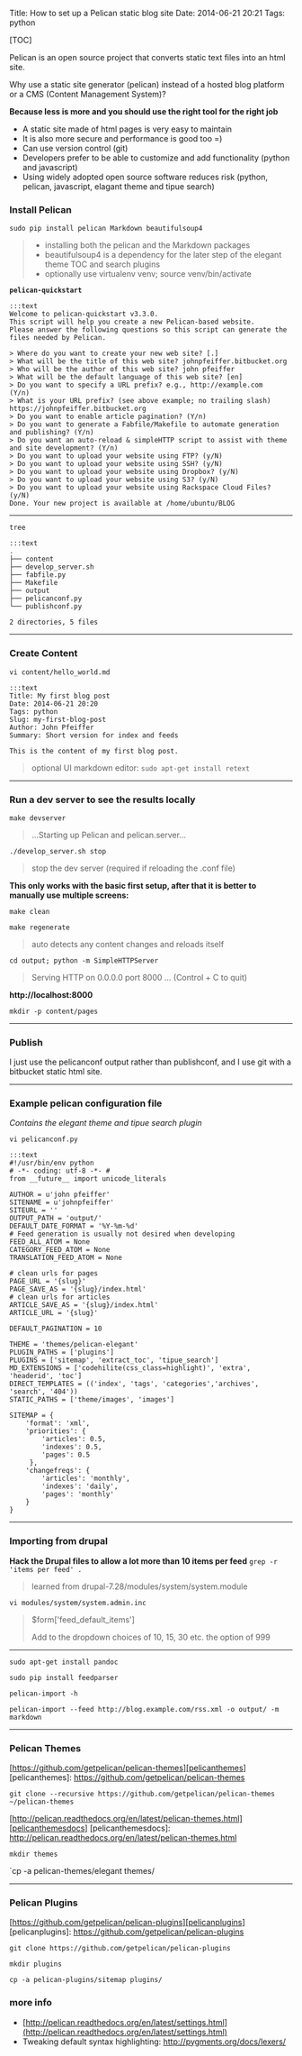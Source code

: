 Title: How to set up a Pelican static blog site
Date: 2014-06-21 20:21
Tags: python

[TOC]

Pelican is an open source project that converts static text files into an html site.

Why use a static site generator (pelican) instead of a hosted blog platform or a CMS (Content Management System)?

**Because less is more and you should use the right tool for the right job**

- A static site made of html pages is very easy to maintain
- It is also more secure and performance is good too =)
- Can use version control (git)
- Developers prefer to be able to customize and add functionality (python and javascript)
- Using widely adopted open source software reduces risk (python, pelican, javascript, elagant theme and tipue search)


### Install Pelican

`sudo pip install pelican Markdown beautifulsoup4`
> - installing both the pelican and the Markdown packages
> - beautifulsoup4 is a dependency for the later step of the elegant theme TOC and search plugins
> - optionally use virtualenv venv; source venv/bin/activate

**`pelican-quickstart`**

    :::text
    Welcome to pelican-quickstart v3.3.0.
    This script will help you create a new Pelican-based website.
    Please answer the following questions so this script can generate the files needed by Pelican.

    > Where do you want to create your new web site? [.]
    > What will be the title of this web site? johnpfeiffer.bitbucket.org
    > Who will be the author of this web site? john pfeiffer
    > What will be the default language of this web site? [en]
    > Do you want to specify a URL prefix? e.g., http://example.com   (Y/n)
    > What is your URL prefix? (see above example; no trailing slash) https://johnpfeiffer.bitbucket.org
    > Do you want to enable article pagination? (Y/n)
    > Do you want to generate a Fabfile/Makefile to automate generation and publishing? (Y/n)
    > Do you want an auto-reload & simpleHTTP script to assist with theme and site development? (Y/n)
    > Do you want to upload your website using FTP? (y/N)
    > Do you want to upload your website using SSH? (y/N)
    > Do you want to upload your website using Dropbox? (y/N)
    > Do you want to upload your website using S3? (y/N)
    > Do you want to upload your website using Rackspace Cloud Files? (y/N)
    Done. Your new project is available at /home/ubuntu/BLOG

- - - 

`tree`

    :::text
    .
    ├── content
    ├── develop_server.sh
    ├── fabfile.py
    ├── Makefile
    ├── output
    ├── pelicanconf.py
    └── publishconf.py
    
    2 directories, 5 files

- - -
### Create Content
`vi content/hello_world.md`

    :::text
    Title: My first blog post
    Date: 2014-06-21 20:20
    Tags: python
    Slug: my-first-blog-post
    Author: John Pfeiffer
    Summary: Short version for index and feeds

    This is the content of my first blog post.


>optional UI markdown editor: 
`sudo apt-get install retext`

- - - 
### Run a dev server to see the results locally
`make devserver`
> ...Starting up Pelican and pelican.server...

`./develop_server.sh stop`
>  stop the dev server (required if reloading the .conf file)

**This only works with the basic first setup, after that it is better to manually use multiple screens:**

`make clean`

`make regenerate`
> auto detects any content changes and reloads itself

`cd output; python -m SimpleHTTPServer`
> Serving HTTP on 0.0.0.0 port 8000 ... (Control + C to quit)

**http://localhost:8000**

`mkdir -p content/pages`
- - -
### Publish
I just use the pelicanconf output rather than publishconf, and I use git with a bitbucket static html site.

- - -
### Example pelican configuration file

*Contains the elegant theme and tipue search plugin*

```vi pelicanconf.py```

    :::text
    #!/usr/bin/env python
    # -*- coding: utf-8 -*- #
    from __future__ import unicode_literals

    AUTHOR = u'john pfeiffer'
    SITENAME = u'johnpfeiffer'
    SITEURL = ''
    OUTPUT_PATH = 'output/'
    DEFAULT_DATE_FORMAT = '%Y-%m-%d'
    # Feed generation is usually not desired when developing
    FEED_ALL_ATOM = None
    CATEGORY_FEED_ATOM = None
    TRANSLATION_FEED_ATOM = None

    # clean urls for pages
    PAGE_URL = '{slug}'
    PAGE_SAVE_AS = '{slug}/index.html'
    # clean urls for articles
    ARTICLE_SAVE_AS = '{slug}/index.html'
    ARTICLE_URL = '{slug}'

    DEFAULT_PAGINATION = 10

    THEME = 'themes/pelican-elegant'
    PLUGIN_PATHS = ['plugins']
    PLUGINS = ['sitemap', 'extract_toc', 'tipue_search']
    MD_EXTENSIONS = ['codehilite(css_class=highlight)', 'extra', 'headerid', 'toc']
    DIRECT_TEMPLATES = (('index', 'tags', 'categories','archives', 'search', '404'))
    STATIC_PATHS = ['theme/images', 'images']

    SITEMAP = {
        'format': 'xml',
        'priorities': {
            'articles': 0.5,
            'indexes': 0.5,
            'pages': 0.5
         },
        'changefreqs': {
            'articles': 'monthly',
            'indexes': 'daily',
            'pages': 'monthly'
        }
    }

- - -

### Importing from drupal

**Hack the Drupal files to allow a lot more than 10 items per feed**
`grep -r 'items per feed' . `
> learned from drupal-7.28/modules/system/system.module

`vi modules/system/system.admin.inc`

>    $form['feed_default_items']
>    
>    Add to the dropdown choices of 10, 15, 30 etc. the option of 999

- - - 

`sudo apt-get install pandoc`

`sudo pip install feedparser`

`pelican-import -h`

`pelican-import --feed http://blog.example.com/rss.xml -o output/ -m markdown`


- - -
### Pelican Themes

[https://github.com/getpelican/pelican-themes][pelicanthemes]
[pelicanthemes]: https://github.com/getpelican/pelican-themes

`git clone --recursive https://github.com/getpelican/pelican-themes ~/pelican-themes`

[http://pelican.readthedocs.org/en/latest/pelican-themes.html][pelicanthemesdocs]
[pelicanthemesdocs]: http://pelican.readthedocs.org/en/latest/pelican-themes.html

`mkdir themes`

`cp -a pelican-themes/elegant themes/

- - - 
### Pelican Plugins
[https://github.com/getpelican/pelican-plugins][pelicanplugins]
[pelicanplugins]: https://github.com/getpelican/pelican-plugins

`git clone https://github.com/getpelican/pelican-plugins`

`mkdir plugins`

`cp -a pelican-plugins/sitemap plugins/`

### more info
- [http://pelican.readthedocs.org/en/latest/settings.html](http://pelican.readthedocs.org/en/latest/settings.html)
- Tweaking default syntax highlighting: http://pygments.org/docs/lexers/


